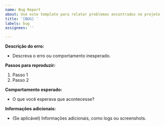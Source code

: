 ```yaml
---
name: Bug Report
about: Use este template para relatar problemas encontrados no projeto.
title: '[BUG] '
labels: bug
assignees: ''

---
```

**Descrição do erro:**
- Descreva o erro ou comportamento inesperado.

**Passos para reproduzir:**
1. Passo 1
2. Passo 2

**Comportamento esperado:**
- O que você esperava que acontecesse?

**Informações adicionais:**
- (Se aplicável) Informações adicionais, como logs ou screenshots.
